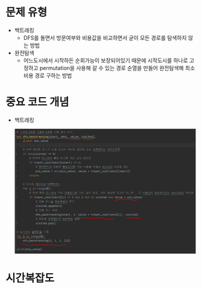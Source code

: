 # 문제 유형
- 백트래킹
  - DFS를 돌면서 방문여부와 비용값을 비교하면서 굳이 모든 경로를 탐색하지 않는 방법 
- 완전탐색
  - 어느도시에서 시작하든 순회가능이 보장되어있기 때문에 시작도시를 하나로 고정하고 permutation을 사용해 갈 수 있는 경로 순열을 만들어 완전탐색해 최소 비용 경로 구하는 방법

# 중요 코드 개념
- 백트래킹
  
  ![img.png](../이미지/외판원순회2_1.png)

# 시간복잡도
